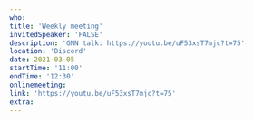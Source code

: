 ```yaml
---
who: 
title: 'Weekly meeting'
invitedSpeaker: 'FALSE'
description: 'GNN talk: https://youtu.be/uF53xsT7mjc?t=75'
location: 'Discord'
date: 2021-03-05
startTime: '11:00'
endTime: '12:30'
onlinemeeting: 
link: 'https://youtu.be/uF53xsT7mjc?t=75'
extra: 
---
```

